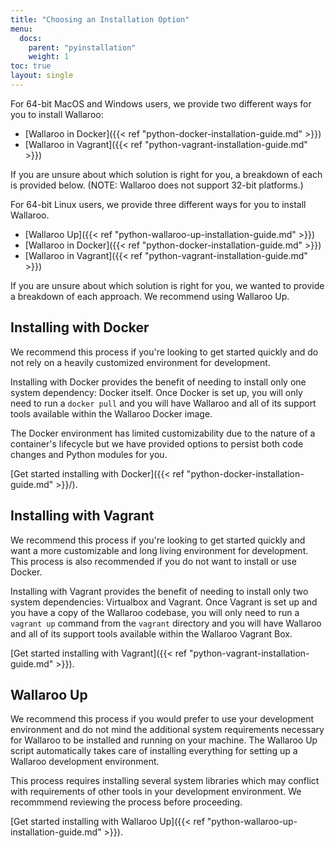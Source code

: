 ```yaml
---
title: "Choosing an Installation Option"
menu:
  docs:
    parent: "pyinstallation"
    weight: 1
toc: true
layout: single
---
```

For 64-bit MacOS and Windows users, we provide two different ways for you to install Wallaroo:

- [Wallaroo in Docker]({{< ref "python-docker-installation-guide.md" >}})
- [Wallaroo in Vagrant]({{< ref "python-vagrant-installation-guide.md" >}})

If you are unsure about which solution is right for you, a breakdown of each is provided below. (NOTE: Wallaroo does not support 32-bit platforms.)

For 64-bit Linux users, we provide three different ways for you to install Wallaroo.

- [Wallaroo Up]({{< ref "python-wallaroo-up-installation-guide.md" >}})
- [Wallaroo in Docker]({{< ref "python-docker-installation-guide.md" >}})
- [Wallaroo in Vagrant]({{< ref "python-vagrant-installation-guide.md" >}})

If you are unsure about which solution is right for you, we wanted to provide a breakdown of each approach. We recommend using Wallaroo Up.

## Installing with Docker

We recommend this process if you're looking to get started quickly and do not rely on a heavily customized environment for development.

Installing with Docker provides the benefit of needing to install only one system dependency: Docker itself. Once Docker is set up, you will only need to run a `docker pull` and you will have Wallaroo and all of its support tools available within the Wallaroo Docker image.

The Docker environment has limited customizability due to the nature of a container's lifecycle but we have provided options to persist both code changes and Python modules for you.

[Get started installing with Docker]({{< ref "python-docker-installation-guide.md" >}}/).

## Installing with Vagrant

We recommend this process if you're looking to get started quickly and want a more customizable and long living environment for development. This process is also recommended if you do not want to install or use Docker.

Installing with Vagrant provides the benefit of needing to install only two system dependencies: Virtualbox and Vagrant. Once Vagrant is set up and you have a copy of the Wallaroo codebase, you will only need to run a `vagrant up` command from the `vagrant` directory and you will have Wallaroo and all of its support tools available within the Wallaroo Vagrant Box.

[Get started installing with Vagrant]({{< ref "python-vagrant-installation-guide.md" >}}).

## Wallaroo Up

We recommend this process if you would prefer to use your development environment and do not mind the additional system requirements necessary for Wallaroo to be installed and running on your machine. The Wallaroo Up script automatically takes care of installing everything for setting up a Wallaroo development environment.

This process requires installing several system libraries which may conflict with requirements of other tools in your development environment. We recommmend reviewing the process before proceeding.

[Get started installing with Wallaroo Up]({{< ref "python-wallaroo-up-installation-guide.md" >}}).
